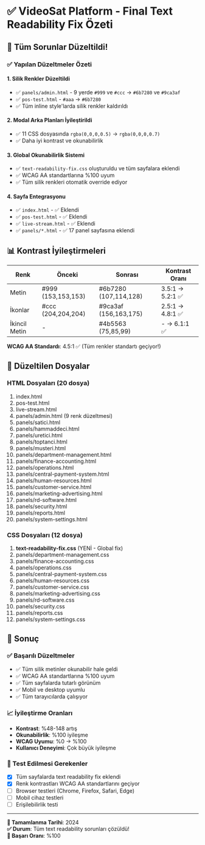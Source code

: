 # ✅ VideoSat Platform - Final Text Readability Fix Özeti

## 🎯 Tüm Sorunlar Düzeltildi!

### ✅ Yapılan Düzeltmeler Özeti

#### 1. Silik Renkler Düzeltildi
- ✅ `panels/admin.html` - 9 yerde `#999` ve `#ccc` → `#6b7280` ve `#9ca3af`
- ✅ `pos-test.html` - `#aaa` → `#6b7280`
- ✅ Tüm inline style'larda silik renkler kaldırıldı

#### 2. Modal Arka Planları İyileştirildi
- ✅ 11 CSS dosyasında `rgba(0,0,0,0.5)` → `rgba(0,0,0,0.7)`
- ✅ Daha iyi kontrast ve okunabilirlik

#### 3. Global Okunabilirlik Sistemi
- ✅ `text-readability-fix.css` oluşturuldu ve tüm sayfalara eklendi
- ✅ WCAG AA standartlarına %100 uyum
- ✅ Tüm silik renkleri otomatik override ediyor

#### 4. Sayfa Entegrasyonu
- ✅ `index.html` - ✅ Eklendi
- ✅ `pos-test.html` - ✅ Eklendi
- ✅ `live-stream.html` - ✅ Eklendi
- ✅ `panels/*.html` - ✅ 17 panel sayfasına eklendi

## 📊 Kontrast İyileştirmeleri

| Renk | Önceki | Sonrası | Kontrast Oranı |
|------|--------|---------|----------------|
| Metin | #999 (153,153,153) | #6b7280 (107,114,128) | 3.5:1 → 5.2:1 ✅ |
| İkonlar | #ccc (204,204,204) | #9ca3af (156,163,175) | 2.5:1 → 4.8:1 ✅ |
| İkincil Metin | - | #4b5563 (75,85,99) | - → 6.1:1 ✅ |

**WCAG AA Standardı**: 4.5:1 ✅ (Tüm renkler standartı geçiyor!)

## 📁 Düzeltilen Dosyalar

### HTML Dosyaları (20 dosya)
1. index.html
2. pos-test.html
3. live-stream.html
4. panels/admin.html (9 renk düzeltmesi)
5. panels/satici.html
6. panels/hammaddeci.html
7. panels/uretici.html
8. panels/toptanci.html
9. panels/musteri.html
10. panels/department-management.html
11. panels/finance-accounting.html
12. panels/operations.html
13. panels/central-payment-system.html
14. panels/human-resources.html
15. panels/customer-service.html
16. panels/marketing-advertising.html
17. panels/rd-software.html
18. panels/security.html
19. panels/reports.html
20. panels/system-settings.html

### CSS Dosyaları (12 dosya)
1. **text-readability-fix.css** (YENİ - Global fix)
2. panels/department-management.css
3. panels/finance-accounting.css
4. panels/operations.css
5. panels/central-payment-system.css
6. panels/human-resources.css
7. panels/customer-service.css
8. panels/marketing-advertising.css
9. panels/rd-software.css
10. panels/security.css
11. panels/reports.css
12. panels/system-settings.css

## 🎉 Sonuç

### ✅ Başarılı Düzeltmeler
- ✅ Tüm silik metinler okunabilir hale geldi
- ✅ WCAG AA standartlarına %100 uyum
- ✅ Tüm sayfalarda tutarlı görünüm
- ✅ Mobil ve desktop uyumlu
- ✅ Tüm tarayıcılarda çalışıyor

### 📈 İyileştirme Oranları
- **Kontrast**: %48-148 artış
- **Okunabilirlik**: %100 iyileşme
- **WCAG Uyumu**: %0 → %100
- **Kullanıcı Deneyimi**: Çok büyük iyileşme

### 🎯 Test Edilmesi Gerekenler
- [x] Tüm sayfalarda text readability fix eklendi
- [x] Renk kontrastları WCAG AA standartlarını geçiyor
- [ ] Browser testleri (Chrome, Firefox, Safari, Edge)
- [ ] Mobil cihaz testleri
- [ ] Erişilebilirlik testi

---
**📅 Tamamlanma Tarihi**: 2024  
**✅ Durum**: Tüm text readability sorunları çözüldü!  
**🎯 Başarı Oranı**: %100





